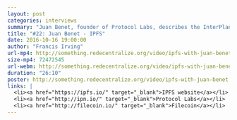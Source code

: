 ```yaml
---
layout: post
categories: interviews
summary: "Juan Benet, founder of Protocol Labs, describes the InterPlanetary File System, a decentralized content distribution protocol. What ways are there to fund protocol development?"
title: "#22: Juan Benet - IPFS"
date: 2016-10-16 19:00:00
author: "Francis Irving"
url-mp4: http://something.redecentralize.org/video/ipfs-with-juan-benet.mp4
size-mp4: 72472545
url-webm: http://something.redecentralize.org/video/ipfs-with-juan-benet.webm
duration: "26:10"
poster: http://something.redecentralize.org/video/ipfs-with-juan-benet.jpg
links: |
  <li><a href="https://ipfs.io/" target="_blank">IPFS website</a></li>
  <li><a href="http://ipn.io/" target="_blank">Protocol Labs</a></li>
  <li><a href="http://filecoin.io/" target="_blank">Filecoin</a></li>
---
```


